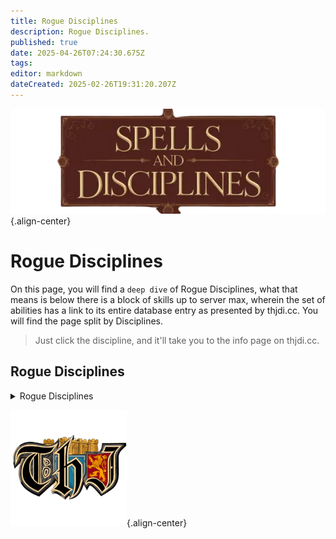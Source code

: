 ```yaml
---
title: Rogue Disciplines
description: Rogue Disciplines.
published: true
date: 2025-04-26T07:24:30.675Z
tags: 
editor: markdown
dateCreated: 2025-02-26T19:31:20.207Z
---
```


![spellsdisciplines.webp](/classes-and-abilities/spellsdisciplines.webp){.align-center}

# Rogue Disciplines

On this page, you will find a `deep dive` of Rogue Disciplines, what that means is below there is a block of skills up to server max, wherein the set of abilities has a link to its entire database entry as presented by thjdi.cc. You will find the page split by Disciplines.

> Just click the discipline, and it'll take you to the info page on thjdi.cc.

## Rogue Disciplines
<details>
	<summary> Rogue Disciplines </summary>

|Discipline Name|Level|
|---|---|
|<a href="https://www.thjdi.cc/spell/5225" target="_blank">Throw Stone</a>|1|
|<a href="https://www.thjdi.cc/spell/25060" target="_blank">Elbow Strike</a>|5|
|<a href="https://www.thjdi.cc/spell/4721" target="_blank">Focused Will Discipline</a>|10|
|<a href="https://www.thjdi.cc/spell/4659" target="_blank">Sneak Attack</a>|20|
|<a href="https://www.thjdi.cc/spell/4585" target="_blank">Resistant Discipline</a>|30|
|<a href="https://www.thjdi.cc/spell/4587" target="_blank">Fearless Discipline</a>|40|
|<a href="https://www.thjdi.cc/spell/4685" target="_blank">Thief's Vengeance</a>|52|
|<a href="https://www.thjdi.cc/spell/4673" target="_blank">Counterattack Discipline</a>|53|
|<a href="https://www.thjdi.cc/spell/4505" target="_blank">Deadeye Discipline</a>|54|
|<a href="https://www.thjdi.cc/spell/4515" target="_blank">Nimble Discipline</a>|55|
|<a href="https://www.thjdi.cc/spell/8922" target="_blank">Poison Spurs Trap</a>|55|
|<a href="https://www.thjdi.cc/spell/4517" target="_blank">Kinesthetics Discipline</a>|57|
|<a href="https://www.thjdi.cc/spell/4677" target="_blank">Blinding Speed Discipline</a>|58|
|<a href="https://www.thjdi.cc/spell/4676" target="_blank">Duelist Discipline</a>|59|
|<a href="https://www.thjdi.cc/spell/6751" target="_blank">Rogue's Ploy</a>|61|
|<a href="https://www.thjdi.cc/spell/4696" target="_blank">Weapon Affinity Discipline</a>|61|
|<a href="https://www.thjdi.cc/spell/4686" target="_blank">Assassin's Strike</a>|63|
|<a href="https://www.thjdi.cc/spell/4694" target="_blank">Deadly Precision Discipline</a>|63|
|<a href="https://www.thjdi.cc/spell/4687" target="_blank">Healing Will Discipline</a>|63|
|<a href="https://www.thjdi.cc/spell/5018" target="_blank">Ancient: Chaos Strike</a>|65|
|<a href="https://www.thjdi.cc/spell/6197" target="_blank">Frenzied Stabbing Discipline</a>|65|
|<a href="https://www.thjdi.cc/spell/5017" target="_blank">Kyv Strike</a>|65|
|<a href="https://www.thjdi.cc/spell/4695" target="_blank">Twisted Chance Discipline</a>|65|

</details>

![pagebreak1.webp](/pagebreak1.webp){.align-center}